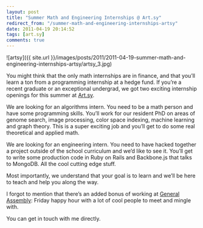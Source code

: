 ```yaml
---
layout: post
title: "Summer Math and Engineering Internships @ Art.sy"
redirect_from: "/summer-math-and-engineering-internships-artsy"
date: 2011-04-19 20:14:52
tags: [art.sy]
comments: true
---
```

![artsy]({{ site.url }}/images/posts/2011/2011-04-19-summer-math-and-engineering-internships-artsy/artsy_3.jpg)

You might think that the only math internships are in finance, and that you’ll learn a ton from a programming internship at a hedge fund. If you’re a recent graduate or an exceptional undergrad, we got two exciting internship openings for this summer at [Art.sy](https://artsy.net).

We are looking for an algorithms intern. You need to be a math person and have some programming skills. You’ll work for our resident PhD on areas of genome search, image processing, color space indexing, machine learning and graph theory. This is a super exciting job and you’ll get to do some real theoretical and applied math.

We are looking for an engineering intern. You need to have hacked together a project outside of the school curriculum and we’d like to see it. You’ll get to write some production code in Ruby on Rails and Backbone.js that talks to MongoDB. All the cool cutting edge stuff.

Most importantly, we understand that your goal is to learn and we’ll be here to teach and help you along the way.

I forgot to mention that there’s an added bonus of working at [General Assembly](http://generalassemb.ly): Friday happy hour with a lot of cool people to meet and mingle with.

You can get in touch with me directly.
